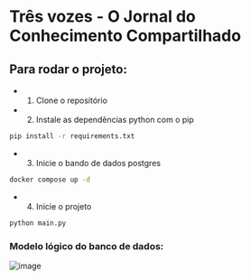 # Três vozes - O Jornal do Conhecimento Compartilhado

## Para rodar o projeto:

- 1. Clone o repositório

- 2. Instale as dependências python com o pip

```bash
pip install -r requirements.txt
```

- 3. Inicie o bando de dados postgres

```bash
docker compose up -d
```

- 4. Inicie o projeto

```bash
python main.py
```

### Modelo lógico do banco de dados:

![image](https://user-images.githubusercontent.com/73846881/233884996-b471d0fb-e7f3-4f4b-9962-aa3f2899328f.png)
